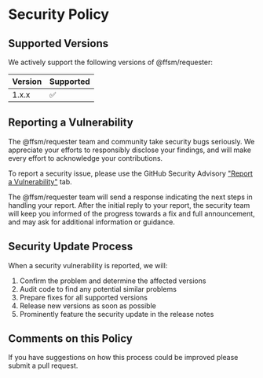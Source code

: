 # Security Policy

## Supported Versions

We actively support the following versions of @ffsm/requester:

| Version | Supported          |
| ------- | ------------------ |
| 1.x.x   | :white_check_mark: |

## Reporting a Vulnerability

The @ffsm/requester team and community take security bugs seriously. We appreciate your efforts to responsibly disclose your findings, and will make every effort to acknowledge your contributions.

To report a security issue, please use the GitHub Security Advisory ["Report a Vulnerability"](https://github.com/ffsmio/ffsmio-requester/security/advisories/new) tab.

The @ffsm/requester team will send a response indicating the next steps in handling your report. After the initial reply to your report, the security team will keep you informed of the progress towards a fix and full announcement, and may ask for additional information or guidance.

## Security Update Process

When a security vulnerability is reported, we will:

1. Confirm the problem and determine the affected versions
2. Audit code to find any potential similar problems
3. Prepare fixes for all supported versions
4. Release new versions as soon as possible
5. Prominently feature the security update in the release notes

## Comments on this Policy

If you have suggestions on how this process could be improved please submit a pull request.
